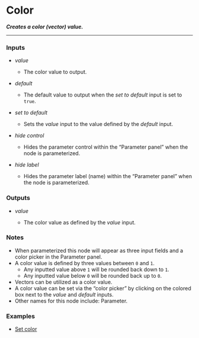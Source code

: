 # Color

**_Creates a color (vector) value._**

---


### Inputs

* _value_

  * The color value to output.

* _default_

  * The default value to output when the _set to default_ input is set to `true`.

* _set to default_

  * Sets the _value_ input to the value defined by the _default_ input.

* _hide control_

  * Hides the parameter control within the “Parameter panel” when the node is parameterized.

* _hide label_

  * Hides the parameter label (name) within the “Parameter panel” when the node is parameterized.


### Outputs

* _value_

  * The color value as defined by the _value_ input.


### Notes



* When parameterized this node will appear as three input fields and a color picker in the Parameter panel.
* A color value is defined by three values between `0` and `1`.
    * Any inputted value above `1` will be rounded back down to `1`.
    * Any inputted value below `0` will be rounded back up to `0`.
* Vectors can be utilized as a color value.
* A color value can be set via the “color picker” by clicking on the colored box next to the _value_ and _default_ inputs.
* Other names for this node include: Parameter.


### Examples



* <a href="https://creator.trimble.com/graph?assetURI=whp:bc96d8e6-ac0b-4daa-92e6-587764b8d6b4&version=latest" target="_blank">Set color</a>
